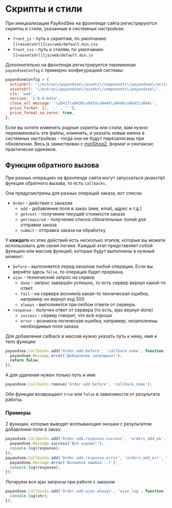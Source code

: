 # Скрипты и стили

При инициализации PayAndSee на фронтенде сайта регистрируются скрипты и стили, указанные в системных настройках:

- `front_js` - путь к скриптам, по умолчанию `[[+assetsUrl]]css/web/default.min.css`
- `front_css` - путь к стилям, по умолчанию `[[+assetsUrl]]js/web/default.min.js`

Дополнительно на фронтенде регистрируется переменная `payandseeConfig` с примерно конфигурацией системы:

```js
payandseeConfig = {
  actionUrl: '\/extras\/payandsee\/assets\/components\/payandsee\/action.php',
  assetsUrl: '\/extras\/payandsee\/assets\/components\/payandsee\/',
  ctx: 'web',
  version: '2.0.0-beta',
  close_all_message: '\u0417\u0430\u043a\u0440\u044b\u0442\u044c',
  price_format: [2, '.' , ' '],
  price_format_no_zeros: true,
};
```

Если вы хотите изменить родные скрипты или стили, вам нужно переименовать эти файлы, изменить, и указать новые имена в системных настройках - тогда они не будут перезаписаны при обновлении.
Весь js заимствован с [miniShop2][01020302], формат и синтаксис практически одинаков.

## Функции обратного вызова

При разных операциях на фронтенде сайта могут запускаться javascript функции обратного вызова, то есть `callbacks`.

Они предусмотрены для разных операций заказа, вот список:

- `Order` - действия с заказом
  - `add` - добавление поля в заказ (имя, email, адрес и т.д.)
  - `getcost` - получение текущей стоимости заказа
  - `getrequired` - получение списка обязательных полей для отправки заказа
  - `submit` - отправка заказа на обработку

У **каждого** из этих действий есть несколько этапов, которые вы можете использовать для своей логики.
Каждый этап представляет собой функцию или массив функций, которые будут выполнены в нужный момент:

- `before` - выполняется перед началом любой операции. Если вы вернёте здесь `false`, то операция будет прервана.
- `ajax` - технический запрос на сервер
  - `done` - запрос завершён успешно, то есть сервер вернул какой-то ответ.
  - `fail` - на сервере возникла какая-то техническая ошибка, например он вернул код 500.
  - `always` - выполняется при любом ответе от сервера.
- `response` - получен ответ от сервера (то есть, ajax вернул done)
  - `success` - сервер говорит, что всё хорошо
  - `error` - возникла логическая ошибка, например, незаполнены необходимые поля заказа

Для добавления callback в массив нужно указать путь к нему, имя и тело функции:

```js
payandsee.Callbacks.add('Order.add.before', 'callback_name', function () {
  payandsee.Message.error('Добавление запрещено!');
  return false;
});
```

А для удаления нужен только путь и имя

```js
payandsee.Callbacks.remove('Order.add.before', 'callback_name');
```

Обе функции возвращают `true` или `false` в зависимости от результата работы.

### Примеры

2 функции, которые выводят всплывающие окошки с результатом добавления поля в заказ:

```js
payandsee.Callbacks.add('Order.add.response.success', 'orders_add_ok', function (response) {
  payandsee.Message.success('Всё хорошо!');
  console.log(response);
});
payandsee.Callbacks.add('Order.add.response.error', 'orders_add_err', function (response) {
  payandsee.Message.error('Возникла ошибка :-(');
  console.log(response);
});
```

Логируем все ajax запросы при работе с заказом

```js
payandsee.Callbacks.add('Order.add.ajax.always', 'ajax_log', function (xhr) {
  console.log(xhr);
});
```

[01020302]: /components/minishop2/development/scripts-and-styles
